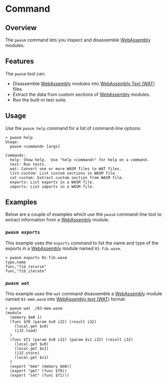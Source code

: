 # Command

## Overview

The `pwasm` command lets you inspect and disassemble [WebAssembly][]
modules.

## Features

The `pwasm` tool can:

* Disassemble [WebAssembly][] modules into [WebAssembly Text (WAT)][wat]
  files.
* Extract the data from custom sections of [WebAssembly][] modules.
* Run the built-in test suite.

## Usage

Use the `pwasm help` command for a list of command-line options:

```
> pwasm help
Usage:
  pwasm <command> [args]

Commands:
  help: Show help.  Use "help <command>" for help on a command.
  test: Run tests.
  wat: Convert one or more WASM files to WAT files.
  list-custom: List custom sections in WASM file.
  cat-custom: Extract custom section from WASM file.
  exports: List exports in a WASM file.
  imports: List imports in a WASM file.
```

## Examples

Below are a couple of examples which use the `pwasm` command-line tool
to extract information from a [WebAssembly][] module.

### `pwasm exports`

This example uses the `exports` command to list the name and type of the
exports in a [WebAssembly][] module named `01-fib.wasm`.

```
> pwasm exports 01-fib.wasm
type,name
func,"fib_recurse"
func,"fib_iterate"
```

### `pwasm wat`

This example uses the `wat` command disassemble a [WebAssembly][] module
named `03-mem.wasm` into [WebAssembly text (WAT)][wat] format.

```
> pwasm wat ./03-mem.wasm
(module
  (memory $m0 1)
  (func $f0 (param $v0 i32) (result i32)
    (local.get $v0)
    (i32.load)
  )
  (func $f1 (param $v0 i32) (param $v1 i32) (result i32)
    (local.get $v0)
    (local.get $v1)
    (i32.store)
    (local.get $v1)
  )
  (export "mem" (memory $m0))
  (export "get" (func $f0))
  (export "set" (func $f1)))
```

[pwasm]: https://pwasm.org/
  "PWASM"
[pwasm-git]: https://github.com/pablotron/pwasm
  "PWASM Git repository"
[webassembly]: https://en.wikipedia.org/wiki/WebAssembly
  "WebAssembly"
[c11]: https://en.wikipedia.org/wiki/C11_(C_standard_revision)
  "C11 standard"
[jit]: https://en.wikipedia.org/wiki/Just-in-time_compilation
  "Just-in-time compiler"
[aot]: https://en.wikipedia.org/wiki/Ahead-of-time_compilation
  "Ahead-of-time compiler"
[interpreter]: https://en.wikipedia.org/wiki/Interpreter_(computing)
  "Interpreter"
[stdlib]: https://en.wikipedia.org/wiki/C_standard_library
  "C standard library"
[wat]: https://webassembly.github.io/spec/core/text/index.html
  "WebAssembly text format"
[mkdocs]: https://mkdocs.org/
  "Project documentation with Markdown"
[me]: https://github.com/pablotron
  "My GitHub page"
